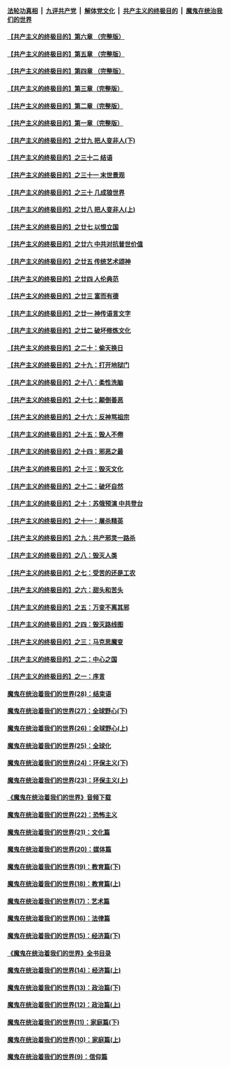 

####  [法轮功真相](../../../../basic/blob/master/README.md?t=03311804) &nbsp;|&nbsp; [九评共产党](../../../../9ping.md/blob/master/README.md?t=03311804) &nbsp;|&nbsp; [解体党文化](../../../../jtdwh.md/blob/master/README.md?t=03311804)  &nbsp;|&nbsp; [共产主义的终极目的](../../../../gczydzjmd.md/blob/master/README.md?t=03311804) &nbsp;|&nbsp; [魔鬼在统治我们的世界](../../../../mgztzwmdsj.md/blob/master/README.md?t=03311804) 

#### [【共产主义的终极目的】第六章 （完整版）](../pages/nsc422/n11428913.md?t=03311804) 

#### [【共产主义的终极目的】第五章 （完整版）](../pages/nsc422/n11428912.md?t=03311804) 

#### [【共产主义的终极目的】第四章 （完整版）](../pages/nsc422/n11428907.md?t=03311804) 

#### [【共产主义的终极目的】第三章（完整版）](../pages/nsc422/n11428848.md?t=03311804) 

#### [【共产主义的终极目的】第二章（完整版）](../pages/nsc422/n11428831.md?t=03311804) 

#### [【共产主义的终极目的】第一章（完整版）](../pages/nsc422/n11417651.md?t=03311804) 

#### [【共产主义的终极目的】之廿九 把人变非人(下)](../pages/nsc422/n11344140.md?t=03311804) 

#### [【共产主义的终极目的】之三十二 结语](../pages/nsc422/n11360535.md?t=03311804) 

#### [【共产主义的终极目的】之三十一 末世景观](../pages/nsc422/n11351129.md?t=03311804) 

#### [【共产主义的终极目的】之三十 几成狼世界](../pages/nsc422/n11348280.md?t=03311804) 

#### [【共产主义的终极目的】之廿八 把人变非人(上)](../pages/nsc422/n11340492.md?t=03311804) 

#### [【共产主义的终极目的】之廿七 以恨立国](../pages/nsc422/n11336944.md?t=03311804) 

#### [【共产主义的终极目的】之廿六 中共对抗普世价值](../pages/nsc422/n11324785.md?t=03311804) 

#### [【共产主义的终极目的】之廿五 传统艺术颂神](../pages/nsc422/n11296396.md?t=03311804) 

#### [【共产主义的终极目的】之廿四 人伦典范](../pages/nsc422/n11296397.md?t=03311804) 

#### [【共产主义的终极目的】之廿三 富而有德](../pages/nsc422/n11283598.md?t=03311804) 

#### [【共产主义的终极目的】之廿一 神传语言文字](../pages/nsc422/n11263265.md?t=03311804) 

#### [【共产主义的终极目的】之廿二 破坏修炼文化](../pages/nsc422/n11245728.md?t=03311804) 

#### [【共产主义的终极目的】之二十：偷天换日](../pages/nsc422/n11238846.md?t=03311804) 

#### [【共产主义的终极目的】之十九：打开地狱门](../pages/nsc422/n11206376.md?t=03311804) 

#### [【共产主义的终极目的】之十八：柔性洗脑](../pages/nsc422/n11199994.md?t=03311804) 

#### [【共产主义的终极目的】之十七：颠倒善恶](../pages/nsc422/n11179782.md?t=03311804) 

#### [【共产主义的终极目的】之十六：反神骂祖宗](../pages/nsc422/n11166798.md?t=03311804) 

#### [【共产主义的终极目的】之十五：毁人不倦](../pages/nsc422/n11166792.md?t=03311804) 

#### [【共产主义的终极目的】之十四：邪恶之最](../pages/nsc422/n11150249.md?t=03311804) 

#### [【共产主义的终极目的】之十三：毁灭文化](../pages/nsc422/n11135227.md?t=03311804) 

#### [【共产主义的终极目的】之十二：破坏自然](../pages/nsc422/n11135214.md?t=03311804) 

#### [【共产主义的终极目的】之十：苏俄预演 中共登台](../pages/nsc422/n11118424.md?t=03311804) 

#### [【共产主义的终极目的】之十一：屠杀精英](../pages/nsc422/n11118442.md?t=03311804) 

#### [【共产主义的终极目的】之九：共产邪灵一路杀](../pages/nsc422/n11114139.md?t=03311804) 

#### [【共产主义的终极目的】之八：毁灭人类](../pages/nsc422/n11108503.md?t=03311804) 

#### [【共产主义的终极目的】之七：受苦的还是工农](../pages/nsc422/n11101809.md?t=03311804) 

#### [【共产主义的终极目的】之六：甜头和苦头](../pages/nsc422/n11096971.md?t=03311804) 

#### [【共产主义的终极目的】之五：万变不离其邪](../pages/nsc422/n11091285.md?t=03311804) 

#### [【共产主义的终极目的】之四：毁灭路线图](../pages/nsc422/n11086284.md?t=03311804) 

#### [【共产主义的终极目的】之三：马克思魔变](../pages/nsc422/n11061941.md?t=03311804) 

#### [【共产主义的终极目的】之二：中心之国](../pages/nsc422/n11047728.md?t=03311804) 

#### [【共产主义的终极目的】之一：序言](../pages/nsc422/n11086077.md?t=03311804) 

#### [魔鬼在统治着我们的世界(28)：结束语](../pages/nsc422/n10936246.md?t=03311804) 

#### [魔鬼在统治着我们的世界(27)：全球野心(下)](../pages/nsc422/n10928319.md?t=03311804) 

#### [魔鬼在统治着我们的世界(26)：全球野心(上)](../pages/nsc422/n10900318.md?t=03311804) 

#### [魔鬼在统治着我们的世界(25)：全球化](../pages/nsc422/n10788205.md?t=03311804) 

#### [魔鬼在统治着我们的世界(24)：环保主义(下)](../pages/nsc422/n10695307.md?t=03311804) 

#### [魔鬼在统治着我们的世界(23)：环保主义(上)](../pages/nsc422/n10688613.md?t=03311804) 

#### [《魔鬼在统治着我们的世界》音频下载](../pages/nsc422/n10635553.md?t=03311804) 

#### [魔鬼在统治着我们的世界(22)：恐怖主义](../pages/nsc422/n10614727.md?t=03311804) 

#### [魔鬼在统治着我们的世界(21)：文化篇](../pages/nsc422/n10597706.md?t=03311804) 

#### [魔鬼在统治着我们的世界(20)：媒体篇](../pages/nsc422/n10586579.md?t=03311804) 

#### [魔鬼在统治着我们的世界(19)：教育篇(下)](../pages/nsc422/n10564808.md?t=03311804) 

#### [魔鬼在统治着我们的世界(18)：教育篇(上)](../pages/nsc422/n10526970.md?t=03311804) 

#### [魔鬼在统治着我们的世界(17)：艺术篇](../pages/nsc422/n10499093.md?t=03311804) 

#### [魔鬼在统治着我们的世界(16)：法律篇](../pages/nsc422/n10485969.md?t=03311804) 

#### [魔鬼在统治着我们的世界(15)：经济篇(下)](../pages/nsc422/n10469975.md?t=03311804) 

#### [《魔鬼在统治着我们的世界》全书目录](../pages/nsc422/n10464261.md?t=03311804) 

#### [魔鬼在统治着我们的世界(14)：经济篇(上)](../pages/nsc422/n10457370.md?t=03311804) 

#### [魔鬼在统治着我们的世界(13)：政治篇(下)](../pages/nsc422/n10448270.md?t=03311804) 

#### [魔鬼在统治着我们的世界(12)：政治篇(上)](../pages/nsc422/n10444576.md?t=03311804) 

#### [魔鬼在统治着我们的世界(11)：家庭篇(下)](../pages/nsc422/n10440961.md?t=03311804) 

#### [魔鬼在统治着我们的世界(10)：家庭篇(上)](../pages/nsc422/n10435448.md?t=03311804) 

#### [魔鬼在统治着我们的世界(9)：信仰篇](../pages/nsc422/n10432159.md?t=03311804) 

